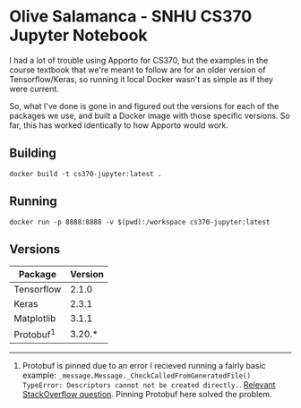 # Olive Salamanca - SNHU CS370 Jupyter Notebook

I had a lot of trouble using Apporto for CS370, but the examples in the course textbook that we're meant to follow
are for an older version of Tensorflow/Keras, so running it local Docker wasn't as simple as if they were current.

So, what I've done is gone in and figured out the versions for each of the packages we use, and built a Docker image
with those specific versions. So far, this has worked identically to how Apporto would work.

## Building

`docker build -t cs370-jupyter:latest .`

## Running

`docker run -p 8888:8888 -v $(pwd):/workspace cs370-jupyter:latest`

## Versions

| Package                 | Version |
|-------------------------|---------|
| Tensorflow              | 2.1.0   |
| Keras                   | 2.3.1   |
| Matplotlib              | 3.1.1   |
| Protobuf<sup>1</sup>    | 3.20.*  |

---

1. Protobuf is pinned due to an error I recieved running a fairly basic example: `_message.Message._CheckCalledFromGeneratedFile() TypeError: Descriptors cannot not be created directly.`. [Relevant StackOverflow question](https://stackoverflow.com/questions/72441758/typeerror-descriptors-cannot-not-be-created-directly). Pinning Protobuf here solved the problem.

